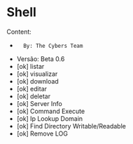# Shell

Content:
-       By: The Cybers Team
-	Versão: Beta 0.6
-	[ok] listar
-	[ok] visualizar
-	[ok] download
-	[ok] editar
-	[ok] deletar
-	[ok] Server Info
-	[ok] Command Execute
-	[ok] Ip Lookup Domain
-	[ok] Find Directory Writable/Readable
-	[ok] Remove LOG

